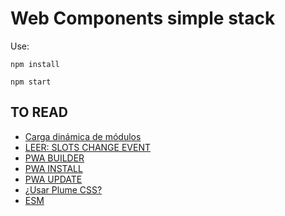 # Web Components simple stack

Use:
```
npm install

npm start
```
## TO READ

* [Carga dinámica de módulos](https://developer.mozilla.org/es/docs/Web/JavaScript/Guide/Modules#carga_din%C3%A1mica_de_m%C3%B3dulos)
* [LEER: SLOTS CHANGE EVENT](https://coryrylan.com/blog/understanding-slot-updates-with-web-components)
* [PWA BUILDER](https://github.com/pwa-builder/pwa-starter)
* [PWA INSTALL](https://github.com/pwa-builder/pwa-install#pwa-install)
* [PWA UPDATE](https://github.com/pwa-builder/pwa-update#pwa-update)
* [¿Usar Plume CSS?](https://felippe-regazio.github.io/plume-css/)
* [ESM](https://nodejs.org/api/esm.html#esm_introduction)